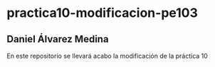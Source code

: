 # practica10-modificacion-pe103
## Daniel Álvarez Medina

En este repositorio se llevará acabo la modificación de la práctica 10
